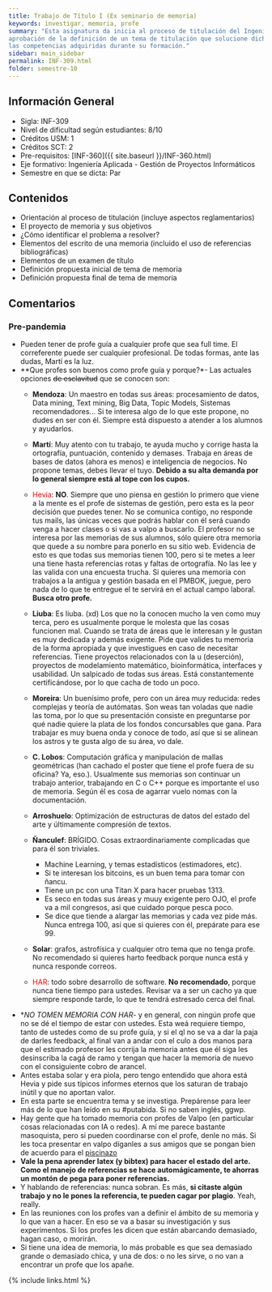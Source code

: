 ```yaml
---
title: Trabajo de Título I (Ex seminario de memoria)
keywords: investigar, memoria, profe
summary: "Esta asignatura da inicia al proceso de titulación del Ingeniero Civil Informático, partiendo con la conceptualización del problema que abordará como proyecto final de carrera y culminando con la
aprobación de la definición de un tema de titulación que solucione dicha problemática y que integre
las competencias adquiridas durante su formación."
sidebar: main_sidebar
permalink: INF-309.html
folder: semestre-10
---
```


## Información General

- Sigla: INF-309
- Nivel de dificultad según estudiantes: 8/10
- Créditos USM: 1
- Créditos SCT: 2
- Pre-requisitos: [INF-360]({{ site.baseurl }}/INF-360.html)
- Eje formativo: Ingeniería Aplicada - Gestión de Proyectos Informáticos
- Semestre en que se dicta: Par

## Contenidos

- Orientación al proceso de titulación (incluye aspectos reglamentarios)
- El proyecto de memoria y sus objetivos
- ¿Cómo identificar el problema a resolver?
- Elementos del escrito de una memoria (incluido el uso de referencias bibliográficas)
- Elementos de un examen de título
- Definición propuesta inicial de tema de memoria
- Definición propuesta final de tema de memoria

## Comentarios

### Pre-pandemia

- Pueden tener de profe guía a cualquier profe que sea full time. El correferente puede ser cualquier profesional. De todas formas, ante las dudas, Martí es la luz.
- **Que profes son buenos como profe guía y porque?*- Las actuales opciones ~~de esclavitud~~ que se conocen son:
  - **Mendoza**: Un maestro en todas sus áreas: procesamiento de datos, Data mining, Text mining, Big Data, Topic Models, Sistemas recomendadores... Si te interesa algo de lo que este propone, no dudes en ser con él. Siempre está dispuesto a atender a los alumnos y ayudarlos.
  - **Martí**: Muy atento con tu trabajo, te ayuda mucho y corrige hasta la ortografía, puntuación, contenido y demases. Trabaja en áreas de bases de datos (ahora es menos) e inteligencia de negocios. No propone temas, debes llevar el tuyo. **Debido a su alta demanda por lo general siempre está al tope con los cupos.**
  - <span style="color:#ff0000">Hevia</span>: **NO**. Siempre que uno piensa en gestión lo primero que viene a la mente es el profe de sistemas de gestión, pero esta es la peor decisión que puedes tener. No se comunica contigo, no responde tus mails, las únicas veces que podrás hablar con él será cuando venga a hacer clases o si vas a valpo a buscarlo. El profesor no se interesa por las memorias de sus alumnos, sólo quiere otra memoria que quede a su nombre para ponerlo en su sitio web. Evidencia de esto es que todas sus memorias tienen 100, pero si te metes a leer una tiene hasta referencias rotas y faltas de ortografía. No las lee y las valida con una encuesta trucha. Si quieres una memoria con trabajos a la antigua y gestión basada en el PMBOK, juegue, pero nada de lo que te entregue el te servirá en el actual campo laboral. **Busca otro profe.**
  - **Liuba**: Es liuba. (xd) Los que no la conocen mucho la ven como muy terca, pero es usualmente porque le molesta que las cosas funcionen mal. Cuando se trata de áreas que le interesan y le gustan es muy dedicada y además exigente. Pide que valides tu memoria de la forma apropiada y que investigues en caso de necesitar referencias. Tiene proyectos relacionados con la u (deserción), proyectos de modelamiento matemático, bioinformática, interfaces y usabilidad. Un salpicado de todas sus áreas. Está constantemente certificándose, por lo que cacha de todo un poco.
  - **Moreira**: Un buenísimo profe, pero con un área muy reducida: redes complejas y teoría de autómatas. Son weas tan voladas que nadie las toma, por lo que su presentación consiste en preguntarse por qué nadie quiere la plata de los fondos concursables que gana. Para trabajar es muy buena onda y conoce de todo, así que si se alinean los astros y te gusta algo de su área, vo dale.
  - **C. Lobos**: Computación gráfica y manipulación de mallas geométricas (han cachado el poster que tiene el profe fuera de su oficina? Ya, eso.). Usualmente sus memorias son continuar un trabajo anterior, trabajando en C o C++ porque es importante el uso de memoria. Según él es cosa de agarrar vuelo nomas con la documentación.
  - **Arroshuelo**: Optimización de estructuras de datos del estado del arte y últimamente compresión de textos.
  - **Ñanculef**: BRÍGIDO. Cosas extraordinariamente complicadas que para él son triviales.
    - Machine Learning, y temas estadísticos (estimadores, etc).
    - Si te interesan los bitcoins, es un buen tema para tomar con ñancu.
    - Tiene un pc con una Titan X para hacer pruebas 1313.
    - Es seco en todas sus áreas y muuy exigente pero OJO, el profe va a mil congresos, asi que cuidado porque pesca poco.
    - Se dice que tiende a alargar las memorias y cada vez pide más. Nunca entrega 100, así que si quieres con él, prepárate para ese 99.

  - **Solar**: grafos, astrofísica y cualquier otro tema que no tenga profe. No recomendado si quieres harto feedback porque nunca está y nunca responde correos.
  - <span style="color:#ff0000">HAR</span>: todo sobre desarrollo de software. **No recomendado**, porque nunca tiene tiempo para ustedes. Revisar va a ser un cacho ya que siempre responde tarde, lo que te tendrá estresado cerca del final.
- **NO TOMEN MEMORIA CON HAR*- y en general, con ningún profe que no se dé el tiempo de estar con ustedes. Esta weá requiere tiempo, tanto de ustedes como de su profe guía, y si el ql no se va a dar la paja de darles feedback, al final van a andar con el culo a dos manos para que el estimado profesor les corrija la memoria antes que él siga les desinscriba la cagá de ramo y tengan que hacer la memoria de nuevo con el consiguiente cobro de arancel.
- Antes estaba solar y era piola, pero tengo entendido que ahora está Hevia y pide sus típicos informes eternos que los saturan de trabajo inútil y que no aportan valor.
- En esta parte se encuentra tema y se investiga. Prepárense para leer más de lo que han leído en su #putabida. Si no saben inglés, ggwp.
- Hay gente que ha tomado memoria con profes de Valpo (en particular cosas relacionadas con IA o redes). A mí me parece bastante masoquista, pero si pueden coordinarse con el profe, denle no más. Si les toca presentar en valpo díganles a sus amigos que se pongan bien de acuerdo para el [piscinazo][1]
- **Vale la pena aprender latex (y bibtex) para hacer el estado del arte. Como el manejo de referencias se hace automágicamente, te ahorras un montón de pega para poner referencias.**
- Y hablando de referencias: nunca sobran. Es más, **si citaste algún trabajo y no le pones la referencia, te pueden cagar por plagio**. Yeah, really.
- En las reuniones con los profes van a definir el ámbito de su memoria y lo que van a hacer. En eso se va a basar su investigación y sus experimentos. Si los profes les dicen que están abarcando demasiado, hagan caso, o morirán.
- Si tiene una idea de memoria, lo más probable es que sea demasiado grande o demasiado chica, y una de dos: o no les sirve, o no van a encontrar un profe que los apañe.

[1]: https://www.youtube.com/watch?v=9tWcKVE_EGM&feature=youtu.be&t=4m12s

{% include links.html %}
